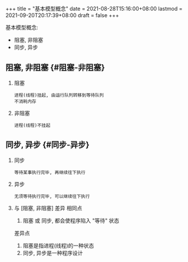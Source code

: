 +++
title = "基本模型概念"
date = 2021-08-28T15:16:00+08:00
lastmod = 2021-09-20T20:17:39+08:00
draft = false
+++

基本模型概念:

-   阻塞, 非阻塞
-   同步, 异步

<!--more-->


## 阻塞, 非阻塞 {#阻塞-非阻塞}

1.  阻塞

    ```text
    进程(线程)挂起, 由运行队列转移到等待队列
    不消耗内存
    ```
2.  非阻塞

    ```text
    进程(线程)不挂起
    ```


## 同步, 异步 {#同步-异步}

1.  同步

    ```text
    等待某事执行完毕, 再继续往下执行
    ```
2.  异步

    ```text
    无须等待执行完毕, 可以继续往下执行
    ```
3.  与 [阻塞, 非阻塞] 差异
    相同点

    1.  阻塞 或 同步, 都会使程序陷入 "等待" 状态

    差异点

    1.  阻塞是指进程(线程)的一种状态
    2.  同步, 异步是一种程序设计